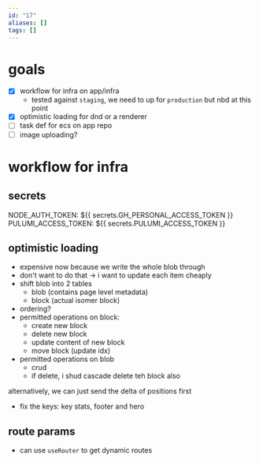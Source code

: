 ```yaml
---
id: "17"
aliases: []
tags: []
---
```

# goals

- [x] workflow for infra on app/infra
  - tested against `staging`, we need to up for `production` but nbd at this point
- [x] optimistic loading for dnd or a renderer
- [ ] task def for ecs on app repo
- [ ] image uploading?

# workflow for infra

## secrets

NODE_AUTH_TOKEN: ${{ secrets.GH_PERSONAL_ACCESS_TOKEN }}
PULUMI_ACCESS_TOKEN: ${{ secrets.PULUMI_ACCESS_TOKEN }}

## optimistic loading

- expensive now because we write the whole blob through
- don't want to do that -> i want to update each item cheaply
- shift blob into 2 tables
  - blob (contains page level metadata)
  - block (actual isomer block)
- ordering?
- permitted operations on block:
  - create new block
  - delete new block
  - update content of new block
  - move block (update idx)
- permitted operations on blob
  - crud
  - if delete, i shud cascade delete teh block also

alternatively, we can just send the delta of positions first

- fix the keys: key stats, footer and hero

## route params

- can use `useRouter` to get dynamic routes

